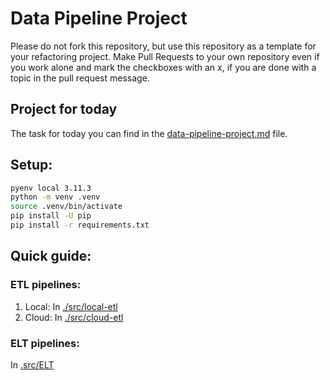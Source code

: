 # Data Pipeline Project

Please do not fork this repository, but use this repository as a template for your refactoring project. Make Pull Requests to your own repository even if you work alone and mark the checkboxes with an x, if you are done with a topic in the pull request message.

## Project for today
The task for today you can find in the [data-pipeline-project.md](data-pipeline-project.md) file.

## Setup:
```bash
pyenv local 3.11.3
python -m venv .venv
source .venv/bin/activate
pip install -U pip
pip install -r requirements.txt
```

## Quick guide:

### ETL pipelines:
1.  Local: In [./src/local-etl](./src/local-etl)
2.  Cloud: In [./src/cloud-etl](./src/cloud-etl)

### ELT pipelines:
In [.src/ELT](./src/ELT)
